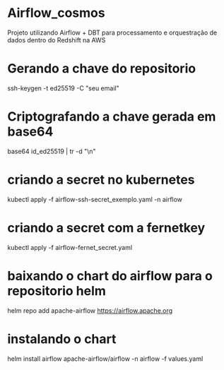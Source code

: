 # Airflow_cosmos
Projeto utilizando Airflow + DBT para processamento e orquestração de dados dentro do Redshift na AWS

# Gerando a chave do repositorio
ssh-keygen -t ed25519 -C "seu email"

# Criptografando a chave gerada em base64
base64 id_ed25519 | tr -d "\n"

# criando a secret no kubernetes
kubectl apply -f airflow-ssh-secret_exemplo.yaml -n airflow 

# criando a secret com a fernetkey
kubectl apply -f airflow-fernet_secret.yaml

# baixando o chart do airflow para o repositorio helm
helm repo add apache-airflow https://airflow.apache.org

# instalando o chart
helm install airflow apache-airflow/airflow -n airflow -f values.yaml